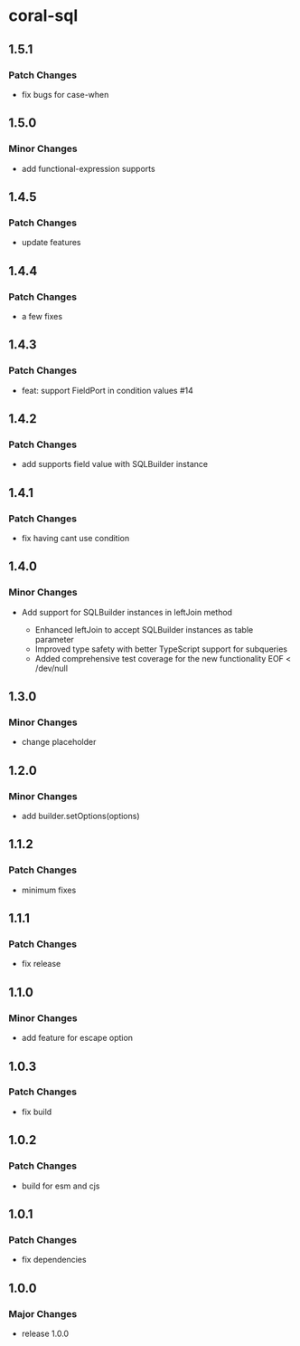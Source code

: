 # coral-sql

## 1.5.1

### Patch Changes

- fix bugs for case-when

## 1.5.0

### Minor Changes

- add functional-expression supports

## 1.4.5

### Patch Changes

- update features

## 1.4.4

### Patch Changes

- a few fixes

## 1.4.3

### Patch Changes

- feat: support FieldPort in condition values #14

## 1.4.2

### Patch Changes

- add supports field value with SQLBuilder instance

## 1.4.1

### Patch Changes

- fix having cant use condition

## 1.4.0

### Minor Changes

- Add support for SQLBuilder instances in leftJoin method

  - Enhanced leftJoin to accept SQLBuilder instances as table parameter
  - Improved type safety with better TypeScript support for subqueries
  - Added comprehensive test coverage for the new functionality
    EOF < /dev/null

## 1.3.0

### Minor Changes

- change placeholder

## 1.2.0

### Minor Changes

- add builder.setOptions(options)

## 1.1.2

### Patch Changes

- minimum fixes

## 1.1.1

### Patch Changes

- fix release

## 1.1.0

### Minor Changes

- add feature for escape option

## 1.0.3

### Patch Changes

- fix build

## 1.0.2

### Patch Changes

- build for esm and cjs

## 1.0.1

### Patch Changes

- fix dependencies

## 1.0.0

### Major Changes

- release 1.0.0
